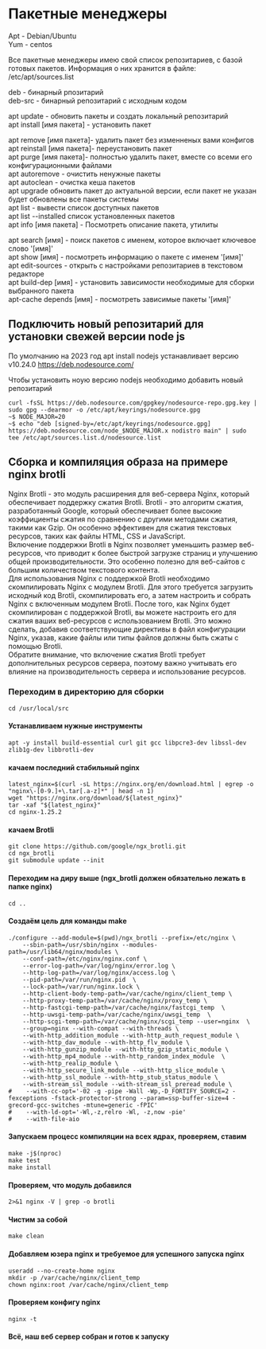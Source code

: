 # Пакетные менеджеры

Apt - Debian/Ubuntu  
Yum - centos

Все пакетные менеджеры имею свой список репозитариев, с базой готовых пакетов. Информация о них хранится в файле: 
/etc/apt/sources.list

deb - бинарный рпозитарий  
deb-src - бинарный репозитарий с исходным кодом


apt update - обновить пакеты и создать локальный репозитарий  
apt install [имя пакета] - установить пакет

apt remove [имя пакета]- удалить пакет без изменненых вами конфигов  
apt reinstall [имя пакета]- переустановить пакет  
apt purge [имя пакета]- полностью удалить пакет, вместе со всеми его конфигурационными файлами  
apt autoremove - очистить ненужные пакеты  
apt autoclean - очистка кеша пакетов  
apt upgrade обновить пакет до актуальной версии, если пакет не указан будет обновлены все пакеты системы  
apt list - вывести список доступных пакетов  
apt list --installed список установленных пакетов  
apt info [имя пакета]  - Посмотреть описание пакета, утилиты  

apt search [имя] - поиск пакетов с именем, которое включает ключевое слово '[имя]'  
apt show [имя] - посмотреть информацию о пакете с именем '[имя]'  
apt edit-sources - открыть с настройками репозитариев в текстовом редакторе  
apt build-dep [имя] - установить зависимости необходимые для сборки выбранного пакета  
apt-cache depends [имя] - посмотреть зависимые пакеты '[имя]'  

## Подключить новый репозитарий для установки свежей версии node js 

По умолчанию на 2023 год apt install nodejs устанавливает версию v10.24.0
https://deb.nodesource.com/

Чтобы установить ноую версию nodejs  необходимо добавить новый репозитарий

    curl -fsSL https://deb.nodesource.com/gpgkey/nodesource-repo.gpg.key | sudo gpg --dearmor -o /etc/apt/keyrings/nodesource.gpg
    ~$ NODE_MAJOR=20
    ~$ echo "deb [signed-by=/etc/apt/keyrings/nodesource.gpg] https://deb.nodesource.com/node_$NODE_MAJOR.x nodistro main" | sudo tee /etc/apt/sources.list.d/nodesource.list


## Сборка и компиляция образа на примере nginx brotli

Nginx Brotli - это модуль расширения для веб-сервера Nginx, который обеспечивает поддержку сжатия Brotli. Brotli - это алгоритм сжатия, разработанный Google, который обеспечивает более высокие коэффициенты сжатия по сравнению с другими методами сжатия, такими как Gzip. Он особенно эффективен для сжатия текстовых ресурсов, таких как файлы HTML, CSS и JavaScript.  
Включение поддержки Brotli в Nginx позволяет уменьшить размер веб-ресурсов, что приводит к более быстрой загрузке страниц и улучшению общей производительности. Это особенно полезно для веб-сайтов с большим количеством текстового контента.  
Для использования Nginx с поддержкой Brotli необходимо скомпилировать Nginx с модулем Brotli. Для этого требуется загрузить исходный код Brotli, скомпилировать его, а затем настроить и собрать Nginx с включенным модулем Brotli.
После того, как Nginx будет скомпилирован с поддержкой Brotli, вы можете настроить его для сжатия ваших веб-ресурсов с использованием Brotli. Это можно сделать, добавив соответствующие директивы в файл конфигурации Nginx, указав, какие файлы или типы файлов должны быть сжаты с помощью Brotli.  
Обратите внимание, что включение сжатия Brotli требует дополнительных ресурсов сервера, поэтому важно учитывать его влияние на производительность сервера и использование ресурсов.  

### Переходим в директорию для сборки 
    cd /usr/local/src
#### Устанавливаем нужные инструменты
    apt -y install build-essential curl git gcc libpcre3-dev libssl-dev zlib1g-dev libbrotli-dev
#### качаем последний стабильный nginx
    latest_nginx=$(curl -sL https://nginx.org/en/download.html | egrep -o "nginx\-[0-9.]+\.tar[.a-z]*" | head -n 1)
    wget "https://nginx.org/download/${latest_nginx}"
    tar -xaf "${latest_nginx}"
    cd nginx-1.25.2

#### качаем Brotli
    git clone https://github.com/google/ngx_brotli.git
    cd ngx_brotli
    git submodule update --init 
#### Переходим на диру выше (ngx_brotli должен обязательно лежать в папке nginx)
    cd ..
#### Создаём цель для команды make
    ./configure --add-module=$(pwd)/ngx_brotli --prefix=/etc/nginx \
        --sbin-path=/usr/sbin/nginx --modules-path=/usr/lib64/nginx/modules \
        --conf-path=/etc/nginx/nginx.conf \
        --error-log-path=/var/log/nginx/error.log \
        --http-log-path=/var/log/nginx/access.log \
        --pid-path=/var/run/nginx.pid  \
        --lock-path=/var/run/nginx.lock \
        --http-client-body-temp-path=/var/cache/nginx/client_temp \
        --http-proxy-temp-path=/var/cache/nginx/proxy_temp \
        --http-fastcgi-temp-path=/var/cache/nginx/fastcgi_temp  \
        --http-uwsgi-temp-path=/var/cache/nginx/uwsgi_temp  \
        --http-scgi-temp-path=/var/cache/nginx/scgi_temp --user=nginx  \
        --group=nginx --with-compat --with-threads \
        --with-http_addition_module --with-http_auth_request_module \
        --with-http_dav_module --with-http_flv_module \
        --with-http_gunzip_module --with-http_gzip_static_module \
        --with-http_mp4_module --with-http_random_index_module  \
        --with-http_realip_module \
        --with-http_secure_link_module --with-http_slice_module \
        --with-http_ssl_module --with-http_stub_status_module \
        --with-stream_ssl_module --with-stream_ssl_preread_module \
    #    --with-cc-opt='-02 -g -pipe -Wall -Wp,-D_FORTIFY_SOURCE=2 -fexceptions -fstack-protector-strong --param=ssp-buffer-size=4 -grecord-gcc-switches -mtune=generic -fPIC'
    #    --with-ld-opt='-Wl,-z,relro -Wl, -z,now -pie'
    #    --with-file-aio
    
#### Запускаем процесс компиляции на всех ядрах, проверяем, ставим
    make -j$(nproc)
    make test
    make install
#### Проверяем, что модуль добавился
    2>&1 nginx -V | grep -o brotli
#### Чистим за собой
    make clean
#### Добавляем юзера nginx и требуемое для успешного запуска nginx
    useradd --no-create-home nginx
    mkdir -p /var/cache/nginx/client_temp
    chown nginx:root /var/cache/nginx/client_temp
#### Проверяем конфигу nginx
    nginx -t

#### Всё, наш веб сервер собран и готов к запуску
